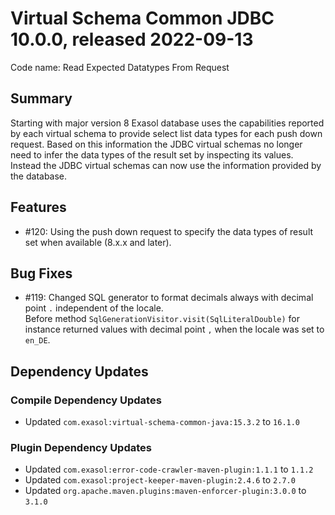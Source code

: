 # Virtual Schema Common JDBC 10.0.0, released 2022-09-13

Code name: Read Expected Datatypes From Request

## Summary

Starting with major version 8 Exasol database uses the capabilities reported by each virtual schema to provide select list data types for each push down request. Based on this information the JDBC virtual schemas no longer need to infer the data types of the result set by inspecting its values. Instead the JDBC virtual schemas can now use the information provided by the database.

## Features

* #120: Using the push down request to specify the data types of result set when available (8.x.x and later).

## Bug Fixes

* #119: Changed SQL generator to format decimals always with decimal point `.` independent of the locale.<br />
Before method `SqlGenerationVisitor.visit(SqlLiteralDouble)` for instance returned values with decimal point `,` when the locale was set to `en_DE`.

## Dependency Updates

### Compile Dependency Updates

* Updated `com.exasol:virtual-schema-common-java:15.3.2` to `16.1.0`

### Plugin Dependency Updates

* Updated `com.exasol:error-code-crawler-maven-plugin:1.1.1` to `1.1.2`
* Updated `com.exasol:project-keeper-maven-plugin:2.4.6` to `2.7.0`
* Updated `org.apache.maven.plugins:maven-enforcer-plugin:3.0.0` to `3.1.0`

